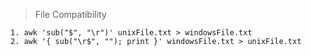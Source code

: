 > File Compatibility

```
1. awk 'sub("$", "\r")' unixFile.txt > windowsFile.txt
2. awk '{ sub("\r$", ""); print }' windowsFile.txt > unixFile.txt
```


